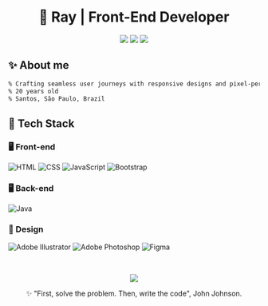 <h1 align="center">🌟 Ray | Front-End Developer</h1>

<div>
  <p align="center">
    <a href="https://www.linkedin.com/in/yasmim-rayane-189970325/" target="_blank"><img src="https://img.shields.io/badge/Yasmim%20Rayane-0077B5?logo=linkedin&logoColor=white" target="_blank"/></a>
    <a href="https://twitter.com/ryasmim_" target="_blank"><img src="https://img.shields.io/twitter/follow/ryasmim_" target="_blank"></a>
    <a href="mailto:silva.yasmimray@gmail.com" target="_blank"><img src="https://img.shields.io/badge/silva.yasmimray@gmail.com-D14836?style=for-the-badge-square&logo=Gmail&logoColor=white" target="_blank"/></a>
  </p>

<h2>✨ About me</h2>

```diff
% Crafting seamless user journeys with responsive designs and pixel-perfect interfaces
% 20 years old
% Santos, São Paulo, Brazil
```

<h2>🚀 Tech Stack</h2>
<h3>🖥️ Front-end</h3>

![HTML](https://img.shields.io/badge/HTML5-333333?style=for-the-badge-square&logo=HTML5)
![CSS](https://img.shields.io/badge/CSS-333333?style=for-the-badge-square&logo=CSS3&logoColor=1572B6)
![JavaScript](https://img.shields.io/badge/JavaScript-333333?style=for-the-badge-square&logo=javascript)
![Bootstrap](https://img.shields.io/badge/Bootstrap-333333?style=for-the-badge-square&logo=Bootstrap)

<h3>🖥️ Back-end</h3>

![Java](https://img.shields.io/badge/-java-333333?style=for-the-badge-square&logo=openjdk&logoColor=white)

<h3>🎨 Design</h3>

![Adobe Illustrator](https://img.shields.io/badge/adobe%20illustrator-%23FF9A00.svg?style=for-the-badge-square&logo=adobe%20illustrator&logoColor=white)
![Adobe Photoshop](https://img.shields.io/badge/adobe%20photoshop-%2331A8FF.svg?style=for-the-badge-square&logo=adobe%20photoshop)
![Figma](https://img.shields.io/badge/-Figma-333333?style=for-the-badge-square&logo=figma)

<h2></h2>
<div align="center"><br>
  <img src="https://streak-stats.demolab.com/?user=ryasmim&theme=radical&hide_border=true" /><br>
  <p>✨ "First, solve the problem. Then, write the code", John Johnson.</p>
</div>
